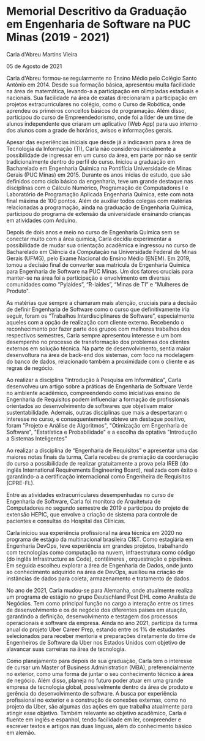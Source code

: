 # Memorial Descritivo da Graduação em Engenharia de Software na PUC Minas (2019 - 2021)

Carla d'Abreu Martins Vieira

05 de Agosto de 2021

Carla d'Abreu formou-se regularmente no Ensino Médio pelo Colégio Santo Antônio em 2014. Desde sua formação básica, apresentou muita facilidade na área de matemática, levando-a a participação em olimpíadas estaduais e nacionais. Sua facilidade na área de exatas direcionaram a participação em projetos extracurriculares no colégio, como o Curso de Robótica, onde aprendeu os primeiros conceitos básicos de programação. Além disso, participou do curso de Empreendedorismo, onde foi a líder de um time de alunos independente que criaram um aplicativo (Web App) para uso interno dos alunos com a grade de horários, avisos e informações gerais.

Apesar das experiências iniciais que desde já a indicavam para a área de Tecnologia da Informação (TI), Carla não considerou inicialmente a possibilidade de ingressar em um curso da área, em parte por não se sentir tradicionalmente dentro do perfil do curso. Iniciou a graduação em Bacharelado em Engenharia Química na Pontifícia Universidade de Minas Gerais (PUC Minas) em 2015. Durante os anos inicias de estudo, que são definidos como ciclo básico da engenharia, teve um grande destaque nas disciplinas com o Cálculo Numérico, Programação de Computadores I e Laboratório de Programação Aplicada Engenharia Química, este com nota final máxima de 100 pontos. Além de auxiliar todos colegas com matérias relacionadas a programação, ainda na graduação de Engenharia Química, participou do programa de extensão da universidade ensinando crianças em atividades com Arduino.

Depois de dois anos e meio no curso de Engenharia Química sem se conectar muito com a área química, Carla decidiu experimentar a possibilidade de mudar sua orientação acadêmica e ingressou no curso de Bacharelado em Ciência da Computação na Universidade Federal de Minas Gerais (UFMG), pelo Exame Nacional do Ensino Médio (ENEM). Em 2019, tomou a decisão final de converter sua matricula de Engenharia Química para Engenharia de Software na PUC Minas. Um dos fatores cruciais para manter-se na área foi a participação e envolvimento em diversas comunidades como “Pylaides”, “R-laides”, “Minas de TI” e "Mulheres de Produto".

As matérias que sempre a chamaram mais atenção, cruciais para a decisão de definir Engenharia de Software como o curso que definitivamente iria seguir, foram os “Trabalhos Interdisciplinares de Software”, especialmente aqueles com a opção de realização com cliente externo. Recebendo o reconhecimento por fazer parte dos grupos com melhores trabalhos dos respectivos semestres, Carla sempre apresentou interesse e um bom desempenho no processo de transformação dos problemas dos clientes externos em solução técnica. Na parte de desenvolvimento, sentia maior desenvoltura na área de back-end dos sistemas, com foco na modelagem do banco de dados, relacionado também a proximidade com o cliente e as regras de negócio.

Ao realizar a disciplina "Introdução à Pesquisa em Informática", Carla desenvolveu um artigo sobre a práticas de Engenharia de Software Verde no ambiente acadêmico, compreendendo como iniciativas ensino de Engenharia de Requisitos podem influenciar a formação de profissionais orientados ao desenvolvimento de softwares que objetivam maior sustentabilidade. Ademais, outras disciplinas que mais a despertaram o interesse no curso, e consequentemente obteve um destaque positivo, foram "Projeto e Análise de Algoritmos", "Otimização em Engenharia de Software", "Estatística e Probabilidade" e a escolha da optativa "Introdução a Sistemas Inteligentes"

Ao realizar a disciplina de “Engenharia de Requisitos” e apresentar uma das maiores notas finais da turma, Carla recebeu de premiação da coordenação do curso a possibilidade de realizar gratuitamente a prova pela IREB (do inglês International Requirements Engineering Board), realizada com êxito e garantindo-a a certificação internacional como Engenheira de Requisitos (CPRE-FL).

Entre as atividades extracurriculares desempenhadas no curso de Engenharia de Software, Carla foi monitora de Arquitetura de Computadores no segundo semestre de 2019 e participou do projeto de extensão HEPIC, que envolve a criação de sistema para controle de pacientes e consultas do Hospital das Clínicas.

Carla iniciou sua experiência profissional na área técnica em 2020 no programa de estágio da multinacional brasileira CI&T. Como estagiária em Engenharia DevOps, teve experiência em grandes projetos, trabalhando com tecnologias como computação na nuvem, infraestrutura como código (do inglês Infrastructure as Code), contêineres , orquestração e pipelines. Em seguida escolheu explorar a área de Engenharia de Dados, onde junto ao conhecimento adquirido na área de DevOps, auxiliou na criação de instâncias de dados para coleta, armazenamento e tratamento de dados.

No ano de 2021, Carla mudou-se para Alemanha, onde atualmente realiza um programa de estágio no grupo Deutschland Post DHL como Analista de Negócios. Tem como principal função no cargo a interação entre os times de desenvolvimento e os de negócio dos diferentes países em atuação, garantindo a definição, desenvolvimento e testagem dos processos operacionais e software da empresa. Ainda no ano 2021, participa da turma anual do projeto Uber Career Prep, estando entre os 1% de estudantes selecionados para receber mentoria e preparações diretamente do time de Engenheiros de Software da Uber nos Estados Unidos com objetivo de alavancar suas carreiras na área de tecnologia.

Como planejamento para depois de sua graduação, Carla tem o interesse de cursar um Master of Business Administration (MBA), preferencialmente no exterior, como uma forma de juntar o seu conhecimento técnico à área de negócio. Além disso, planeja no futuro poder atuar em uma grande empresa de tecnologia global, possivelmente dentro da área de produto e gerência do desenvolvimento de software. A busca por experiência profissional no exterior e a construção de conexões externas, como no projeto da Uber, são algumas das ações em que trabalha atualmente para atingir esse objetivo.
Também relevante ao objetivo acadêmico, Carla é fluente em inglês e espanhol, tendo facilidade em ler, compreender e escrever textos e artigos nas duas línguas, além do conhecimento básico em alemão.
